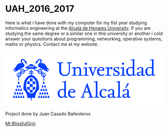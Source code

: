 # UAH_2016_2017

Here is what i have done with my computer for my fist year studying informatics engineering at the [Alcalá de Henares University](https://www.uah.es/es/ "UAH").
If you are studying the same degree or a similar one in this university or another i cold answer your questions about programming, networking, operative systems, maths or physics.
Contact me at my website.

![UAH](./logo.jpg "UAH")

Project done by Juan Casado Ballesteros

[Mr.BlissfulGrin](http://www.mrblissfulgrin.com "mrblissfulgrin")
